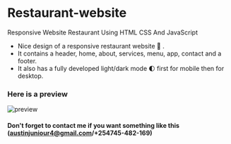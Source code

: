 # Restaurant-website
Responsive Website Restaurant Using HTML CSS And JavaScript

* Nice design of a responsive restaurant website 🥗 .
* It contains a header, home, about, services, menu, app, contact and a footer.
* It also has a fully developed light/dark mode 🌓 first for mobile then for desktop.

### Here is a preview
![preview](https://user-images.githubusercontent.com/108025555/175764379-9de3bd40-d64a-4d31-b034-419318750b55.png)

#### Don't forget to contact me if you want something like this (austinjuniour4@gmail.com/+254745-482-169)

